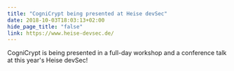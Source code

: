 ```yaml
---
title: "CogniCrypt being presented at Heise devSec"
date: 2018-10-03T18:03:13+02:00
hide_page_title: "false"
link: https://www.heise-devsec.de/
---
```

CogniCrypt is being presented in a full-day workshop and a conference talk at this year's Heise devSec!